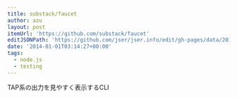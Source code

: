 ```yaml
---
title: substack/faucet
author: azu
layout: post
itemUrl: 'https://github.com/substack/faucet'
editJSONPath: 'https://github.com/jser/jser.info/edit/gh-pages/data/2014/01/index.json'
date: '2014-01-01T03:14:27+00:00'
tags:
  - node.js
  - testing
---
```

TAP系の出力を見やすく表示するCLI
